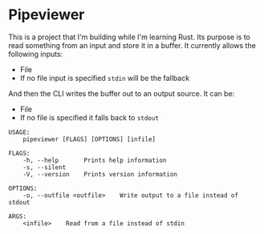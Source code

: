 # Pipeviewer

This is a project that I'm building while I'm learning Rust.
Its purpose is to read something from an input and store it in a buffer. It currently allows the following inputs:
- File
- If no file input is specified `stdin` will be the fallback

And then the CLI writes the buffer out to an output source. It can be:
- File
- If no file is specified it falls back to `stdout`

```
USAGE:
    pipeviewer [FLAGS] [OPTIONS] [infile]

FLAGS:
    -h, --help       Prints help information
    -s, --silent
    -V, --version    Prints version information

OPTIONS:
    -o, --outfile <outfile>    Write output to a file instead of stdout

ARGS:
    <infile>    Read from a file instead of stdin
```
